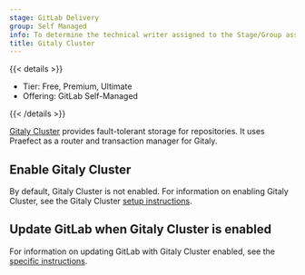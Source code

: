 ```yaml
---
stage: GitLab Delivery
group: Self Managed
info: To determine the technical writer assigned to the Stage/Group associated with this page, see https://handbook.gitlab.com/handbook/product/ux/technical-writing/#assignments
title: Gitaly Cluster
---
```


{{< details >}}

- Tier: Free, Premium, Ultimate
- Offering: GitLab Self-Managed

{{< /details >}}

[Gitaly Cluster](https://docs.gitlab.com/administration/gitaly/praefect/) provides
fault-tolerant storage for repositories. It uses Praefect as a router and transaction manager for
Gitaly.

## Enable Gitaly Cluster

By default, Gitaly Cluster is not enabled. For information on enabling Gitaly Cluster, see
the Gitaly Cluster [setup instructions](https://docs.gitlab.com/administration/gitaly/praefect/#setup-instructions).

## Update GitLab when Gitaly Cluster is enabled

For information on updating GitLab with Gitaly Cluster enabled, see the
[specific instructions](https://docs.gitlab.com/update/zero_downtime/#gitaly-cluster).
